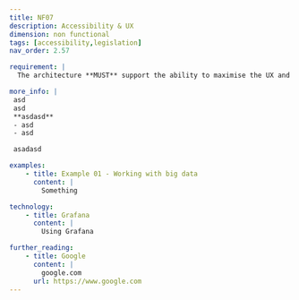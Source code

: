 ```yaml
---
title: NF07
description: Accessibility & UX
dimension: non functional
tags: [accessibility,legislation]
nav_order: 2.57

requirement: |
  The architecture **MUST** support the ability to maximise the UX and supports accessibility needs and legislation. 

more_info: |
 asd
 asd
 **asdasd**
 - asd 
 - asd

 asadasd

examples: 
    - title: Example 01 - Working with big data
      content: |
        Something

technology:
    - title: Grafana
      content: |
        Using Grafana

further_reading:
    - title: Google
      content: |
        google.com
      url: https://www.google.com
---
```

